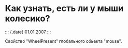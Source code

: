 Как узнать, есть ли у мыши колесико?
====================================

::: {.date}
01.01.2007
:::

Свойство \"WheelPresent\" глобального обьекта \"mouse\".
